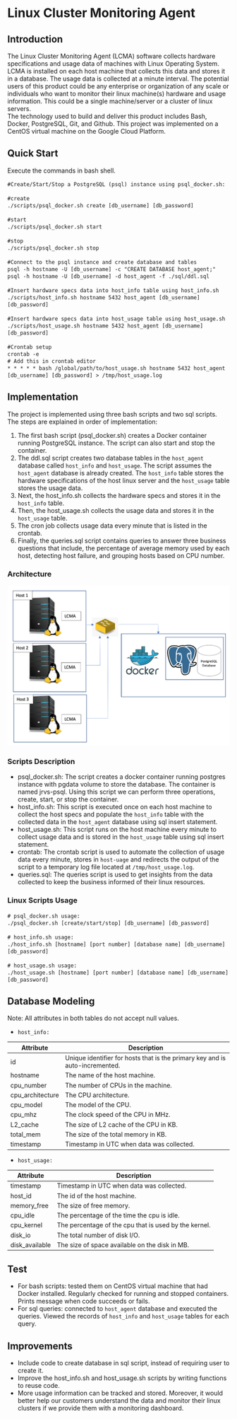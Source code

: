 # Linux Cluster Monitoring Agent

## Introduction
The Linux Cluster Monitoring Agent (LCMA) software collects hardware specifications and usage data of machines with Linux Operating System. LCMA is installed on each host machine that collects this data and stores it in a database. The usage data is collected at a minute interval. 
The potential users of this product could be any enterprise or organization of any scale or individuals who want to monitor their linux machine(s) hardware and usage information. This could be a single machine/server or a cluster of linux servers.   
The technology used to build and deliver this product includes Bash, Docker, PostgreSQL, Git, and Github. This project was implemented on a CentOS virtual machine on the Google Cloud Platform.

## Quick Start
Execute the commands in bash shell.
```
#Create/Start/Stop a PostgreSQL (psql) instance using psql_docker.sh:

#create 
./scripts/psql_docker.sh create [db_username] [db_password]

#start
./scripts/psql_docker.sh start

#stop
./scripts/psql_docker.sh stop

#Connect to the psql instance and create database and tables
psql -h hostname -U [db_username] -c "CREATE DATABASE host_agent;"
psql -h hostname -U [db_username] -d host_agent -f ./sql/ddl.sql

#Insert hardware specs data into host_info table using host_info.sh
./scripts/host_info.sh hostname 5432 host_agent [db_username] [db_password]

#Insert hardware specs data into host_usage table using host_usage.sh
./scripts/host_usage.sh hostname 5432 host_agent [db_username] [db_password]

#Crontab setup  
crontab -e
# Add this in crontab editor
* * * * * bash /global/path/to/host_usage.sh hostname 5432 host_agent [db_username] [db_password] > /tmp/host_usage.log
```

## Implementation
The project is implemented using three bash scripts and two sql scripts. The steps are explained in order of implementation:
1. The first bash script (psql_docker.sh) creates a Docker container running PostgreSQL instance. The script can also start and stop the container.
2. The ddl.sql script creates two database tables in the `host_agent` database called `host_info` and `host_usage`. The script assumes the `host_agent` database is already created. The `host_info` table stores the hardware specifications of the host linux server and the `host_usage` table stores the usage data.   
3. Next, the host_info.sh collects the hardware specs and stores it in the `host_info` table. 
4. Then, the host_usage.sh collects the usage data and stores it in the `host_usage` table.
5. The cron job collects usage data every minute that is listed in the crontab.
6. Finally, the queries.sql script contains queries to answer three business questions that include, the percentage of average memory used by each host, detecting host failure, and grouping hosts based on CPU number.  

### Architecture
![Architecture](./assets/Architecture.png)

### Scripts Description

- psql_docker.sh: The script creates a docker container running postgres instance with pgdata volume to store the database. The container is named jrvs-psql. Using this script we can perform three operations, create, start, or stop the container.
- host_info.sh: This script is executed once on each host machine to collect the host specs and populate the `host_info` table with the collected data in the `host_agent` database using sql insert statement.
- host_usage.sh: This script runs on the host machine every minute to collect usage data and is stored in the `host_usage` table using sql insert statement.
- crontab: The crontab script is used to automate the collection of usage data every minute, stores in `host-uage` and redirects the output of the script to a temporary log file located at `/tmp/host_usage.log`. 
- queries.sql: The queries script is used to get insights from the data collected to keep the business informed of their linux resources. 
### Linux Scripts Usage
```
# psql_docker.sh usage:
./psql_docker.sh [create/start/stop] [db_username] [db_password]

# host_info.sh usage:
./host_info.sh [hostname] [port number] [database name] [db_username] [db_password]

# host_usage.sh usage:
./host_usage.sh [hostname] [port number] [database name] [db_username] [db_password]
```

## Database Modeling
Note: All attributes in both tables do not accept null values.
* `host_info:`

| Attribute | Description |
| --- | --- | 
|id|Unique identifier for hosts that is the primary key and is auto-incremented.|
|hostname| The name of the host machine.|
|cpu_number| The number of CPUs in the machine.|
|cpu_architecture| The CPU architecture.|
|cpu_model| The model of the CPU.|
|cpu_mhz| The clock speed of the CPU in MHz.|
|L2_cache| The size of L2 cache of the CPU in KB.|
|total_mem| The size of the total memory in KB.|
|timestamp| Timestamp in UTC when data was collected.|

* `host_usage:`

| Attribute | Description |
| --- | --- | 
|timestamp| Timestamp in UTC when data was collected.|
|host_id| The id of the host machine.|
|memory_free| The size of free memory.|
|cpu_idle| The percentage of the time the cpu is idle.|
|cpu_kernel| The percentage of the cpu that is used by the kernel.|
|disk_io| The total number of disk I/O.|
|disk_available| The size of space available on the disk in MB.|

## Test
- For bash scripts: tested them on CentOS virtual machine that had Docker installed. Regularly checked for running and stopped containers. 
Prints message when code succeeds or fails.
- For sql queries: connected to `host_agent` database and executed the queries. Viewed the records of `host_info` and `host_usage` tables for each query. 

## Improvements
- Include code to create database in sql script, instead of requiring user to create it.
- Improve the host_info.sh and host_usage.sh scripts by writing functions to reuse code. 
- More usage information can be tracked and stored. Moreover, it would better help our customers understand the data and monitor their linux clusters if we provide them with a monitoring dashboard. 
